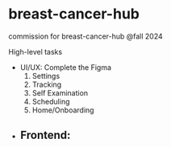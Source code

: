 # breast-cancer-hub

commission for breast-cancer-hub @fall 2024

High-level tasks

- UI/UX: Complete the Figma
  1. Settings
  2. Tracking
  3. Self Examination
  4. Scheduling
  5. Home/Onboarding
- Frontend:
  - 